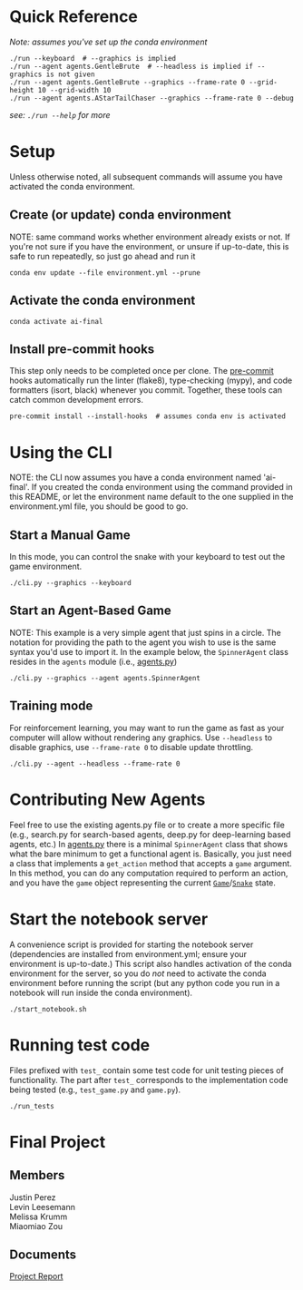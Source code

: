 # Quick Reference
_Note: assumes you've set up the conda environment_

```console
./run --keyboard  # --graphics is implied
./run --agent agents.GentleBrute  # --headless is implied if --graphics is not given
./run --agent agents.GentleBrute --graphics --frame-rate 0 --grid-height 10 --grid-width 10
./run --agent agents.AStarTailChaser --graphics --frame-rate 0 --debug
```

_see: `./run --help` for more_


# Setup
Unless otherwise noted, all subsequent commands will assume you have activated the conda environment.
## Create (or update) conda environment
NOTE: same command works whether environment already exists or not. If you're not sure if you have the environment, or unsure if up-to-date, this is safe to run repeatedly, so just go ahead and run it
```console
conda env update --file environment.yml --prune
```

## Activate the conda environment
```console
conda activate ai-final
```

## Install pre-commit hooks
This step only needs to be completed once per clone. The [pre-commit](https://pre-commit.com/) hooks automatically run the linter (flake8), type-checking (mypy), and code formatters (isort, black) whenever you commit. Together, these tools can catch common development errors.
```console
pre-commit install --install-hooks  # assumes conda env is activated
```

# Using the CLI
NOTE: the CLI now assumes you have a conda environment named 'ai-final'. If you created the conda environment using the command provided in this README, or let the environment name default to the one supplied in the environment.yml file, you should be good to go.
## Start a Manual Game
In this mode, you can control the snake with your keyboard to test out the game environment.
```console
./cli.py --graphics --keyboard
```

## Start an Agent-Based Game
NOTE: This example is a very simple agent that just spins in a circle. The notation for providing the path to the agent you wish to use is the same syntax you'd use to import it. In the example below, the `SpinnerAgent` class resides in the `agents` module (i.e., [agents.py](./agents.py))
```console
./cli.py --graphics --agent agents.SpinnerAgent
```

## Training mode
For reinforcement learning, you may want to run the game as fast as your computer will allow without rendering any graphics. Use `--headless` to disable graphics, use `--frame-rate 0` to disable update throttling.
```console
./cli.py --agent --headless --frame-rate 0
```

# Contributing New Agents
Feel free to use the existing agents.py file or to create a more specific file (e.g., search.py for search-based agents, deep.py for deep-learning based agents, etc.) In [agents.py](./agents.py) there is a minimal `SpinnerAgent` class that shows what the bare minimum to get a functional agent is. Basically, you just need a class that implements a `get_action` method that accepts a `game` argument. In this method, you can do any computation required to perform an action, and you have the `game` object representing the current [`Game`](./game.py)/[`Snake`](./snake.py) state.

# Start the notebook server
A convenience script is provided for starting the notebook server (dependencies are installed from environment.yml; ensure your environment is up-to-date.) This script also handles activation of the conda environment for the server, so you do _not_ need to activate the conda environment before running the script (but any python code you run in a notebook will run inside the conda environment).
```console
./start_notebook.sh
```

# Running test code

Files prefixed with `test_` contain some test code for unit testing pieces of functionality. The part after `test_` corresponds to the implementation code being tested (e.g., `test_game.py` and `game.py`).

```console
./run_tests
```


# Final Project
## Members
Justin Perez<br>
Levin Leesemann<br>
Melissa Krumm<br>
Miaomiao Zou
## Documents
[Project Report](https://docs.google.com/document/d/14OXp7eeJq8z1no57VwKUTgWbHgY5yk8jf76AjHZQZYQ/edit?usp=sharing)<br>
